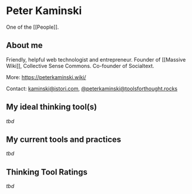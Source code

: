# Peter Kaminski

One of the [[People]].

## About me

Friendly, helpful web technologist and entrepreneur. Founder of [[Massive Wiki]], Collective Sense Commons. Co-founder of Socialtext.

More: <https://peterkaminski.wiki/>

Contact: [kaminski@istori.com](mailto:kaminski@istori.com), [@peterkaminski@toolsforthought.rocks](https://toolsforthought.rocks/@peterkaminski)

## My ideal thinking tool(s) 

_tbd_

## My current tools and practices

_tbd_

## Thinking Tool Ratings

_tbd_